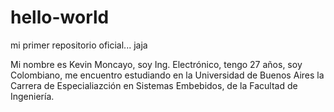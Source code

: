 # hello-world
mi primer repositorio oficial... jaja

Mi nombre es Kevin Moncayo, soy Ing. Electrónico, tengo 27 años, soy Colombiano, me encuentro estudiando en la Universidad de Buenos Aires la Carrera de Especialiazción en Sistemas Embebidos, de la Facultad de Ingeniería.
